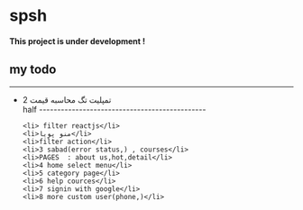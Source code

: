 # spsh
<h4>This project is under development !</h4>
<h2>my todo</h2>
<hr>
<ul>
    <li>2 تمپلیت تگ محاسبه قیمت </li> half
    ----------------------------------------------
    
    <li> filter reactjs</li>
    <li>منو پویا</li>
    <li>filter action</li>
    <li>3 sabad(error status,) , courses</li>
    <li>PAGES  : about us,hot,detail</li>
    <li>4 home select menu</li>
    <li>5 category page</li>
    <li>6 help cources</li>
    <li>7 signin with google</li>
    <li>8 more custom user(phone,)</li>
</ul>